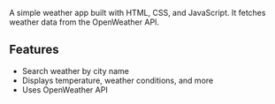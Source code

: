 A simple weather app built with HTML, CSS, and JavaScript. It fetches weather data from the OpenWeather API.

## Features

- Search weather by city name
- Displays temperature, weather conditions, and more
- Uses OpenWeather API



